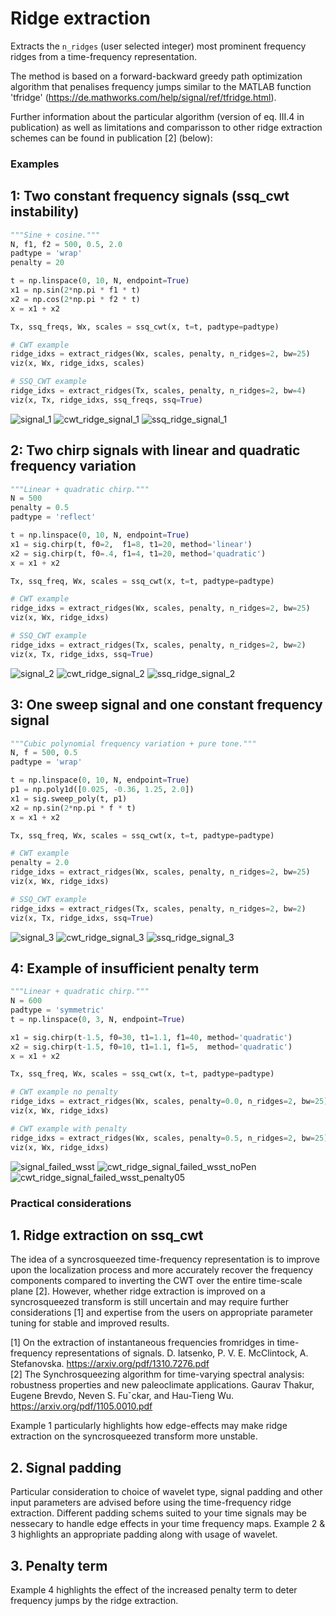 # Ridge extraction

Extracts the `n_ridges` (user selected integer) most prominent frequency ridges from a time-frequency representation. 

The method is based on a forward-backward greedy path optimization algorithm that penalises frequency jumps similar to the MATLAB function 'tfridge' (https://de.mathworks.com/help/signal/ref/tfridge.html). 

Further information about the particular algorithm (version of eq. III.4 in publication) as well as limitations and comparisson to other ridge extraction schemes can be found in publication [2] (below):



### Examples 

## 1: Two constant frequency signals (ssq_cwt instability)

```python   
"""Sine + cosine."""
N, f1, f2 = 500, 0.5, 2.0
padtype = 'wrap'
penalty = 20

t = np.linspace(0, 10, N, endpoint=True)
x1 = np.sin(2*np.pi * f1 * t)
x2 = np.cos(2*np.pi * f2 * t)
x = x1 + x2

Tx, ssq_freqs, Wx, scales = ssq_cwt(x, t=t, padtype=padtype)

# CWT example
ridge_idxs = extract_ridges(Wx, scales, penalty, n_ridges=2, bw=25)
viz(x, Wx, ridge_idxs, scales)

# SSQ_CWT example
ridge_idxs = extract_ridges(Tx, scales, penalty, n_ridges=2, bw=4)
viz(x, Tx, ridge_idxs, ssq_freqs, ssq=True)
```

![signal_1](/tests/ridge_extract_readme/imgs/signal_1.png)
![cwt_ridge_signal_1](/tests/ridge_extract_readme/imgs/cwt_signal_1_ridge.png)
![ssq_ridge_signal_1](/tests/ridge_extract_readme/imgs/ssq_signal_1_ridge.png)

## 2: Two chirp signals with linear and quadratic frequency variation

```python
"""Linear + quadratic chirp."""
N = 500
penalty = 0.5
padtype = 'reflect'

t = np.linspace(0, 10, N, endpoint=True)
x1 = sig.chirp(t, f0=2,  f1=8, t1=20, method='linear')
x2 = sig.chirp(t, f0=.4, f1=4, t1=20, method='quadratic')
x = x1 + x2

Tx, ssq_freq, Wx, scales = ssq_cwt(x, t=t, padtype=padtype)

# CWT example
ridge_idxs = extract_ridges(Wx, scales, penalty, n_ridges=2, bw=25)
viz(x, Wx, ridge_idxs)

# SSQ_CWT example
ridge_idxs = extract_ridges(Tx, scales, penalty, n_ridges=2, bw=2)
viz(x, Tx, ridge_idxs, ssq=True)
```

![signal_2](/tests/ridge_extract_readme/imgs/signal_2.png)
![cwt_ridge_signal_2](/tests/ridge_extract_readme/imgs/cwt_signal_2_ridge.png)
![ssq_ridge_signal_2](/tests/ridge_extract_readme/imgs/ssq_signal_2_ridge.png)

## 3: One sweep signal and one constant frequency signal

```python    
"""Cubic polynomial frequency variation + pure tone."""
N, f = 500, 0.5
padtype = 'wrap'

t = np.linspace(0, 10, N, endpoint=True)
p1 = np.poly1d([0.025, -0.36, 1.25, 2.0])
x1 = sig.sweep_poly(t, p1)
x2 = np.sin(2*np.pi * f * t)
x = x1 + x2

Tx, ssq_freq, Wx, scales = ssq_cwt(x, t=t, padtype=padtype)

# CWT example
penalty = 2.0
ridge_idxs = extract_ridges(Wx, scales, penalty, n_ridges=2, bw=25)
viz(x, Wx, ridge_idxs)

# SSQ_CWT example
ridge_idxs = extract_ridges(Tx, scales, penalty, n_ridges=2, bw=2)
viz(x, Tx, ridge_idxs, ssq=True)
```

![signal_3](/tests/ridge_extract_readme/imgs/signal_3.png)
![cwt_ridge_signal_3](/tests/ridge_extract_readme/imgs/cwt_signal_3_ridge.png)
![ssq_ridge_signal_3](/tests/ridge_extract_readme/imgs/ssq_signal_3_ridge.png)

## 4: Example of insufficient penalty term 


```python
"""Linear + quadratic chirp."""
N = 600
padtype = 'symmetric'
t = np.linspace(0, 3, N, endpoint=True)

x1 = sig.chirp(t-1.5, f0=30, t1=1.1, f1=40, method='quadratic')
x2 = sig.chirp(t-1.5, f0=10, t1=1.1, f1=5,  method='quadratic')
x = x1 + x2

Tx, ssq_freq, Wx, scales = ssq_cwt(x, t=t, padtype=padtype)

# CWT example no penalty
ridge_idxs = extract_ridges(Wx, scales, penalty=0.0, n_ridges=2, bw=25)
viz(x, Wx, ridge_idxs)

# CWT example with penalty
ridge_idxs = extract_ridges(Wx, scales, penalty=0.5, n_ridges=2, bw=25)
viz(x, Wx, ridge_idxs)
```

![signal_failed_wsst](/tests/ridge_extract_readme/imgs/signal_failed_wsst.png)
![cwt_ridge_signal_failed_wsst_noPen](/tests/ridge_extract_readme/imgs/cwt_signal_failed_wsst_ridge_pen00.png)
![cwt_ridge_signal_failed_wsst_penalty05](/tests/ridge_extract_readme/imgs/cwt_signal_failed_wsst_ridge_pen05.png)


### Practical considerations

## 1. Ridge extraction on ssq_cwt

The idea of a syncrosqueezed time-frequency representation is to improve upon the localization process and more accurately recover the frequency components compared to inverting the CWT over the entire time-scale plane [2]. However, whether ridge extraction is improved on a syncrosqueezed transform is still uncertain and may require further considerations [1] and expertise from the users on appropriate parameter tuning for stable and improved results.  


[1] On the extraction of instantaneous frequencies fromridges in time-frequency representations of signals. D. Iatsenko, P. V. E. McClintock, A. Stefanovska. https://arxiv.org/pdf/1310.7276.pdf <br>
[2] The Synchrosqueezing algorithm for time-varying spectral analysis: robustness properties and new paleoclimate applications. Gaurav Thakur, Eugene Brevdo, Neven S. Fuˇckar, and Hau-Tieng Wu. https://arxiv.org/pdf/1105.0010.pdf

Example 1 particularly highlights how edge-effects may make ridge extraction on the syncrosqueezed transform more unstable. 

## 2. Signal padding

Particular consideration to choice of wavelet type, signal padding and other input parameters are advised before using the time-frequency ridge extraction. 
Different padding schems suited to your time signals may be nessecary to handle edge effects in your time frequency maps. Example 2 & 3 highlights an appropriate padding along with usage of wavelet.


## 3. Penalty term

Example 4 highlights the effect of the increased penalty term to deter frequency jumps by the ridge extraction.
